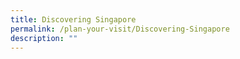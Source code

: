 ```yaml
---
title: Discovering Singapore
permalink: /plan-your-visit/Discovering-Singapore
description: ""
---
```

